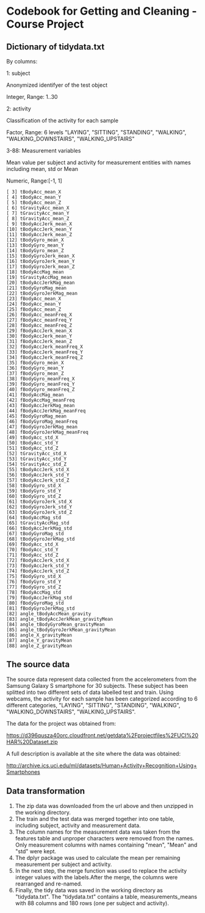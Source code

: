 # Codebook for Getting and Cleaning - Course Project

## Dictionary of tidydata.txt

By columns:

1: subject

Anonymized identifyer of the test object

Integer, Range: 1..30

2: activity

Classification of the activity for each sample

Factor, Range: 6 levels "LAYING", "SITTING", "STANDING", "WALKING", "WALKING_DOWNSTAIRS", "WALKING_UPSTAIRS"

3-88: Measurement variables

Mean value per subject and activity for measurement entities with names including mean, std or Mean 

Numeric, Range:[-1, 1]

    [ 3] tBodyAcc_mean_X                     
    [ 4] tBodyAcc_mean_Y                     
    [ 5] tBodyAcc_mean_Z                      
    [ 6] tGravityAcc_mean_X                  
    [ 7] tGravityAcc_mean_Y                   
    [ 8] tGravityAcc_mean_Z                  
    [ 9] tBodyAccJerk_mean_X                  
    [10] tBodyAccJerk_mean_Y                 
    [11] tBodyAccJerk_mean_Z                  
    [12] tBodyGyro_mean_X                    
    [13] tBodyGyro_mean_Y                     
    [14] tBodyGyro_mean_Z                    
    [15] tBodyGyroJerk_mean_X                 
    [16] tBodyGyroJerk_mean_Y                
    [17] tBodyGyroJerk_mean_Z                 
    [18] tBodyAccMag_mean                    
    [19] tGravityAccMag_mean                  
    [20] tBodyAccJerkMag_mean                
    [21] tBodyGyroMag_mean                    
    [22] tBodyGyroJerkMag_mean               
    [23] fBodyAcc_mean_X                      
    [24] fBodyAcc_mean_Y                     
    [25] fBodyAcc_mean_Z                      
    [26] fBodyAcc_meanFreq_X                 
    [27] fBodyAcc_meanFreq_Y                  
    [28] fBodyAcc_meanFreq_Z                 
    [29] fBodyAccJerk_mean_X                  
    [30] fBodyAccJerk_mean_Y                 
    [31] fBodyAccJerk_mean_Z                  
    [32] fBodyAccJerk_meanFreq_X             
    [33] fBodyAccJerk_meanFreq_Y              
    [34] fBodyAccJerk_meanFreq_Z             
    [35] fBodyGyro_mean_X                     
    [36] fBodyGyro_mean_Y                    
    [37] fBodyGyro_mean_Z                     
    [38] fBodyGyro_meanFreq_X                
    [39] fBodyGyro_meanFreq_Y                 
    [40] fBodyGyro_meanFreq_Z                
    [41] fBodyAccMag_mean                     
    [42] fBodyAccMag_meanFreq                
    [43] fBodyAccJerkMag_mean                 
    [44] fBodyAccJerkMag_meanFreq            
    [45] fBodyGyroMag_mean                    
    [46] fBodyGyroMag_meanFreq               
    [47] fBodyGyroJerkMag_mean                
    [48] fBodyGyroJerkMag_meanFreq           
    [49] tBodyAcc_std_X                       
    [50] tBodyAcc_std_Y                      
    [51] tBodyAcc_std_Z                       
    [52] tGravityAcc_std_X                   
    [53] tGravityAcc_std_Y                    
    [54] tGravityAcc_std_Z                   
    [55] tBodyAccJerk_std_X                   
    [56] tBodyAccJerk_std_Y                  
    [57] tBodyAccJerk_std_Z                   
    [58] tBodyGyro_std_X                     
    [59] tBodyGyro_std_Y                      
    [60] tBodyGyro_std_Z                     
    [61] tBodyGyroJerk_std_X                  
    [62] tBodyGyroJerk_std_Y                 
    [63] tBodyGyroJerk_std_Z                  
    [64] tBodyAccMag_std                     
    [65] tGravityAccMag_std                   
    [66] tBodyAccJerkMag_std                 
    [67] tBodyGyroMag_std                     
    [68] tBodyGyroJerkMag_std                
    [69] fBodyAcc_std_X                       
    [70] fBodyAcc_std_Y                      
    [71] fBodyAcc_std_Z                       
    [72] fBodyAccJerk_std_X                  
    [73] fBodyAccJerk_std_Y                   
    [74] fBodyAccJerk_std_Z                  
    [75] fBodyGyro_std_X                      
    [76] fBodyGyro_std_Y                     
    [77] fBodyGyro_std_Z                      
    [78] fBodyAccMag_std                     
    [79] fBodyAccJerkMag_std                  
    [80] fBodyGyroMag_std                    
    [81] fBodyGyroJerkMag_std                 
    [82] angle_tBodyAccMean_gravity          
    [83] angle_tBodyAccJerkMean_gravityMean   
    [84] angle_tBodyGyroMean_gravityMean     
    [85] angle_tBodyGyroJerkMean_gravityMean  
    [86] angle_X_gravityMean                 
    [87] angle_Y_gravityMean                  
    [88] angle_Z_gravityMean 

## The source data

The source data represent data collected from the accelerometers from the Samsung Galaxy S smartphone for 30 subjects. These subject has been splitted into two different sets of data labelled test and train. Using webcams, the activity for each sample has been categorized according to 6 different categories, "LAYING", "SITTING", "STANDING", "WALKING", "WALKING_DOWNSTAIRS", "WALKING_UPSTAIRS".

The data for the project was obtained from: 

https://d396qusza40orc.cloudfront.net/getdata%2Fprojectfiles%2FUCI%20HAR%20Dataset.zip 

A full description is available at the site where the data was obtained:

http://archive.ics.uci.edu/ml/datasets/Human+Activity+Recognition+Using+Smartphones 

## Data transformation

1. The zip data was downloaded from the url above and then unzipped in the working directory.
2. The train and the test data was merged together into one table, including subject, activity and measurement data. 
3. The column names for the measurement data was taken from the features table and unproper characters were removed from the names. Only measurement columns with names containing "mean", "Mean" and "std" were kept.
4. The dplyr package was used to calculate the mean per remaining measurement per subject and activity.
5. In the next step, the merge function was used to replace the activity integer values with the labels.After the merge, the columns were rearranged and re-named.
6. Finally, the tidy data was saved in the working directory as "tidydata.txt". The "tidydata.txt" contains a table, measurements_means with 88 columns and 180 rows (one per subject and activity).
